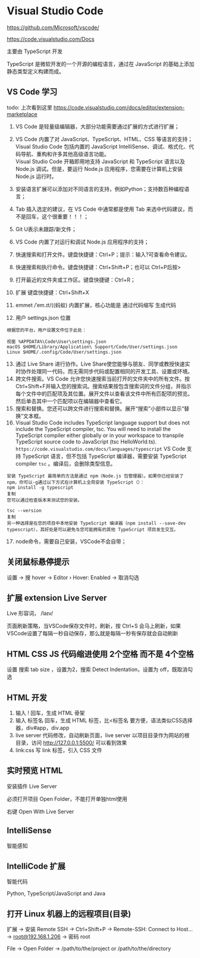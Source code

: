 # Visual Studio Code

https://github.com/Microsoft/vscode/ 

https://code.visualstudio.com/Docs

主要由 TypeScript 开发

TypeScript 是微软开发的一个开源的编程语言，通过在 JavaScript 的基础上添加静态类型定义构建而成。

## VS Code 学习

todo: 上次看到这里 https://code.visualstudio.com/docs/editor/extension-marketplace

1. VS Code 是轻量级编辑器，大部分功能需要通过扩展的方式进行扩展；
2. VS Code 内置了对 JavaScript、TypeScript、HTML、CSS 等语言的支持；  
   Visual Studio Code 包括内置的 JavaScript IntelliSense、调试、格式化、代码导航、重构和许多其他高级语言功能。  
   Visual Studio Code 开箱即用地支持 JavaScript 和 TypeScript 语言以及 Node.js 调试。但是，要运行 Node.js 应用程序，您需要在计算机上安装 Node.js 运行时。  
   
3. 安装语言扩展可以添加对不同语言的支持，例如Python；支持数百种编程语言；
4. Tab 插入选定的建议，在 VS Code 中通常都是使用 Tab 来选中代码建议，而不是回车，这个很重要！！！；
5. Git U表示未跟踪/新文件；
6. VS Code 内置了对运行和调试 Node.js 应用程序的支持；
7. 快速搜索和打开文件。键盘快捷键：Ctrl+P；提示：输入?可查看命令建议。
8. 快速搜索和执行命令。键盘快捷键：Ctrl+Shift+P；也可以 Ctrl+P后按>
9. 打开最近的文件夹或工作区。键盘快捷键：Ctrl+R；
10. 扩展 键盘快捷键：Ctrl+Shift+X
11. emmet /ˈem.ɪt/((蚂蚁) 内置扩展，核心功能是 通过代码缩写 生成代码
12. 用户 settings.json 位置
```text
根据您的平台，用户设置文件位于此处：

视窗 %APPDATA%\Code\User\settings.json
macOS $HOME/Library/Application\ Support/Code/User/settings.json
Linux $HOME/.config/Code/User/settings.json
```
13. 通过 Live Share 进行协作。Live Share使您能够与朋友、同学或教授快速实时协作处理同一代码，而无需同步代码或配置相同的开发工具、设置或环境。
14. 跨文件搜索。VS Code 允许您快速搜索当前打开的文件夹中的所有文件。按Ctrl+Shift+F并输入您的搜索词。搜索结果按包含搜索词的文件分组，并指示每个文件中的匹配项及其位置。展开文件以查看该文件中所有匹配项的预览。然后单击其中一个匹配项以在编辑器中查看它。
15. 搜索和替换。您还可以跨文件进行搜索和替换。展开“搜索”小部件以显示“替换”文本框。
16. Visual Studio Code includes TypeScript language support but does not include the TypeScript compiler, tsc. You will need to install the TypeScript compiler either globally or in your workspace to transpile TypeScript source code to JavaScript (tsc HelloWorld.ts). `https://code.visualstudio.com/docs/languages/typescript` VS Code 支持 TypeScript 语言，但不包括 TypeScript 编译器，需要安装 TypeScript compiler `tsc` 。编译后，会删除类型信息。
```text
安装 TypeScript 最简单的方法是通过 npm（Node.js 包管理器）。如果你已经安装了 npm，你可以-g通过以下方式在计算机上全局安装 TypeScript（）：
npm install -g typescript
复制
您可以通过检查版本来测试您的安装。

tsc --version
复制
另一种选择是在您的项目中本地安装 TypeScript 编译器（npm install --save-dev typescript），其好处是可以避免与您可能拥有的其他 TypeScript 项目发生交互。
```
17. node命令，需要自己安装，VSCode不会自带；

## 关闭鼠标悬停提示

设置 -> 搜 hover -> Editor › Hover: Enabled -> 取消勾选

## 扩展 extension Live Server

Live 形容词， /laɪv/

页面刷新策略，当VSCode保存文件时，刷新，按 Ctrl+S 会马上刷新，如果VSCode设置了每隔一秒自动保存，那么就是每隔一秒有保存就会自动刷新

## HTML CSS JS 代码缩进使用 2个空格 而不是 4个空格

设置 搜索 tab size ，设置为2，搜索 Detect Indentation，设置为 off，既取消勾选

## HTML 开发

1. 输入 ! 回车，生成 HTML 骨架
2. 输入 标签名 回车，生成 HTML 标签，比<标签名 要方便，语法类似CSS选择器，div#app，div.app
3. live server 代码修改，自动刷新页面，live server 以项目目录作为网站的根目录，访问 http://127.0.0.1:5500/ 可以看到效果
4. link:css 写 link 标签，引入 CSS 文件

## 实时预览 HTML

安装插件 Live Server 

必须打开项目 Open Folder，不能打开单独html使用

右键 Open With Live Server

## IntelliSense

智能感知

## IntelliCode 扩展

智能代码

Python, TypeScript/JavaScript and Java

## 打开 Linux 机器上的远程项目(目录)

扩展 -> 安装 Remote SSH -> Ctrl+Shift+P -> Remote-SSH: Connect to Host... -> root@192.168.1.206 -> 密码 root

File -> Open Folder -> /path/to/the/project or /path/to/the/directory

